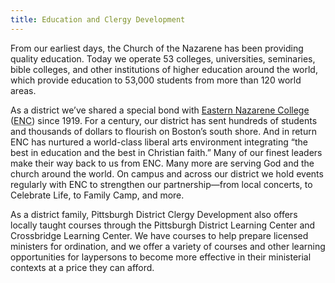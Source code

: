 ```yaml
---
title: Education and Clergy Development
---
```


From our earliest days, the Church of the Nazarene has been providing quality education. Today we operate 53 colleges, universities, seminaries, bible colleges, and other institutions of higher education around the world, which provide education to 53,000 students from more than 120 world areas.

As a district we’ve shared a special bond with [Eastern Nazarene College](https://enc.edu/) (<abbr title="Eastern Nazarene College">ENC</abbr>) since 1919. For a century, our district has sent hundreds of students and thousands of dollars to flourish on Boston’s south shore. And in return ENC has nurtured a world-class liberal arts environment integrating “the best in education and the best in Christian faith.” Many of our finest leaders make their way back to us from ENC. Many more are serving God and the church around the world. On campus and across our district we hold events regularly with ENC to strengthen our partnership—from local concerts, to Celebrate Life, to Family Camp, and more.

As a district family, Pittsburgh District Clergy Development also offers locally taught courses through the Pittsburgh District Learning Center and Crossbridge Learning Center. We have courses to help prepare licensed ministers for ordination, and we offer a variety of courses and other learning opportunities for laypersons to become more effective in their ministerial contexts at a price they can afford.
